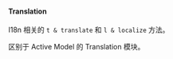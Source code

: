 #### Translation

I18n 相关的 `t & translate` 和 `l & localize` 方法。

区别于 Active Model 的 Translation 模块。
